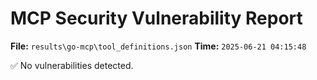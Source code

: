 # MCP Security Vulnerability Report
**File:** `results\go-mcp\tool_definitions.json`
**Time:** `2025-06-21 04:15:48`

✅ No vulnerabilities detected.